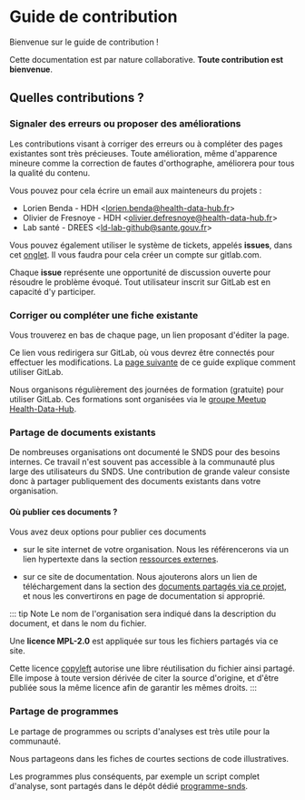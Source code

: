 # Guide de contribution
<!-- SPDX-License-Identifier: MPL-2.0 -->

Bienvenue sur le guide de contribution !

Cette documentation est par nature collaborative. 
**Toute contribution est bienvenue**.

## Quelles contributions ?

### Signaler des erreurs ou proposer des améliorations

Les contributions visant à corriger des erreurs ou à compléter des pages existantes sont très précieuses. 
Toute amélioration, même d'apparence mineure comme la correction de fautes d'orthographe, améliorera pour tous la qualité du contenu.

Vous pouvez pour cela écrire un email aux mainteneurs du projets :
- Lorien Benda - HDH <<lorien.benda@health-data-hub.fr>>
- Olivier de Fresnoye - HDH <<olivier.defresnoye@health-data-hub.fr>>
- Lab santé - DREES <<ld-lab-github@sante.gouv.fr>>

Vous pouvez également utiliser le système de tickets, appelés **issues**, dans cet 
[onglet](https://gitlab.com/healthdatahub/documentation-snds/issues). 
Il vous faudra pour cela créer un compte sur gitlab.com. 
  
Chaque **issue** représente une opportunité de discussion ouverte pour résoudre le problème évoqué. 
Tout utilisateur inscrit sur GitLab est en capacité d'y participer.


### Corriger ou compléter une fiche existante

Vous trouverez en bas de chaque page, un lien proposant d'éditer la page.

Ce lien vous redirigera sur GitLab, où vous devrez être connectés pour effectuer les modifications. 
La [page suivante](introduction_gitlab.md) de ce guide explique comment utiliser GitLab. 

Nous organisons régulièrement des journées de formation (gratuite) pour utiliser GitLab. 
Ces formations sont organisées via le [groupe Meetup Health-Data-Hub](https://www.meetup.com/fr-FR/Health-Data-Hub/). 


### Partage de documents existants

De nombreuses organisations ont documenté le SNDS pour des besoins internes. 
Ce travail n'est souvent pas accessible à la communauté plus large des utilisateurs du SNDS. 
Une contribution de grande valeur consiste donc à partager publiquement des documents existants dans votre organisation.

#### Où publier ces documents ?

Vous avez deux options pour publier ces documents

- sur le site internet de votre organisation.
Nous les référencerons via un lien hypertexte dans la section [ressources externes](../ressources/internet.md). 

- sur ce site de documentation.
Nous ajouterons alors un lien de téléchargement dans la section des 
[documents partagés via ce projet](../ressources/README.md), et nous les convertirons en page de documentation si approprié.


::: tip Note
Le nom de l'organisation sera indiqué dans la description du document, et dans le nom du fichier.

Une **licence MPL-2.0** est appliquée sur tous les fichiers partagés via ce site. 

Cette licence [copyleft](https://fr.wikipedia.org/wiki/Copyleft) 
autorise une libre réutilisation du fichier ainsi partagé.
Elle impose à toute version dérivée de citer la source d'origine, 
et d'être publiée sous la même licence afin de garantir les mêmes droits. 
:::

### Partage de programmes

Le partage de programmes ou scripts d'analyses est très utile pour la communauté.

Nous partageons dans les fiches de courtes sections de code illustratives. 

Les programmes plus conséquents, par exemple un script complet d'analyse, sont partagés dans le dépôt dédié [programme-snds](https://gitlab.com/healthdatahub/programmes-sdns).
